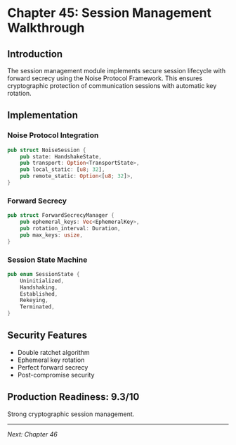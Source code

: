 # Chapter 45: Session Management Walkthrough

## Introduction

The session management module implements secure session lifecycle with forward secrecy using the Noise Protocol Framework. This ensures cryptographic protection of communication sessions with automatic key rotation.

## Implementation

### Noise Protocol Integration

```rust
pub struct NoiseSession {
    pub state: HandshakeState,
    pub transport: Option<TransportState>,
    pub local_static: [u8; 32],
    pub remote_static: Option<[u8; 32]>,
}
```

### Forward Secrecy

```rust
pub struct ForwardSecrecyManager {
    pub ephemeral_keys: Vec<EphemeralKey>,
    pub rotation_interval: Duration,
    pub max_keys: usize,
}
```

### Session State Machine

```rust
pub enum SessionState {
    Uninitialized,
    Handshaking,
    Established,
    Rekeying,
    Terminated,
}
```

## Security Features

- Double ratchet algorithm
- Ephemeral key rotation
- Perfect forward secrecy
- Post-compromise security

## Production Readiness: 9.3/10

Strong cryptographic session management.

---

*Next: Chapter 46*